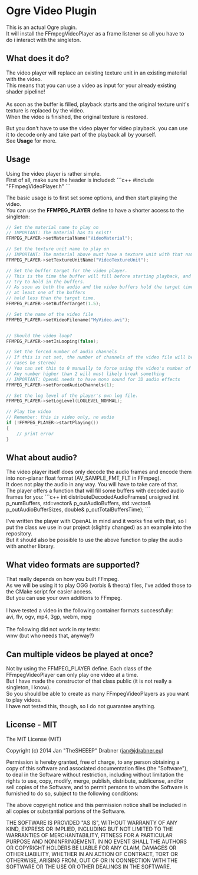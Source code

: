 <h1>Ogre Video Plugin</h1>
This is an actual Ogre plugin.</br>
It will install the FFmpegVideoPlayer as a frame listener so all you have to do i interact with the singleton.

<h2>What does it do?</h2>
The video player will replace an existing texture unit in an existing material with the video.</br>
This means that you can use a video as input for your already existing shader pipeline!</br>
</br>
As soon as the buffer is filled, playback starts and the original texture unit's texture is replaced by the video.</br>
When the video is finished, the original texture is restored.

But you don't have to use the video player for video playback. you can use it to decode only and take part of the playback all by yourself. </br>See <b>Usage</b> for more. 

<h2>Usage</h2>
Using the video player is rather simple. </br>
First of all, make sure the header is included:
```c++
#include "FFmpegVideoPlayer.h"
```

The basic usage is to first set some options, and then start playing the video.</br>
You can use the <b>FFMPEG_PLAYER</b> define to have a shorter access to the singleton:
```c++
// Set the material name to play on
// IMPORTANT: The material has to exist!
FFMPEG_PLAYER->setMaterialName("VideoMaterial");

// Set the texture unit name to play on
// IMPORTANT: The material above must have a texture unit with that name!
FFMPEG_PLAYER->setTextureUnitName("VideoTextureUnit");

// Set the buffer target for the video player.
// This is the time the buffer will fill before starting playback, and also the time it will always 
// try to hold in the buffers.
// As soon as both the audio and the video buffers hold the target time, decoding is stopped until 
// at least one of the buffers
// hold less than the target time.
FFMPEG_PLAYER->setBufferTarget(1.5);

// Set the name of the video file
FFMPEG_PLAYER->setVideoFilename("MyVideo.avi");


// Should the video loop?
FFMPEG_PLAYER->setIsLooping(false);

// Set the forced number of audio channels
// If this is not set, the number of channels of the video file will be used (which will in most 
// cases be stereo)
// You can set this to 0 manually to force using the video's number of channels.
// Any number higher than 2 will most likely break something
// IMPORTANT: OpenAL needs to have mono sound for 3D audio effects
FFMPEG_PLAYER->setForcedAudioChannels(1);

// Set the log level of the player's own log file.
FFMPEG_PLAYER->setLogLevel(LOGLEVEL_NORMAL);

// Play the video
// Remember: this is video only, no audio
if (!FFMPEG_PLAYER->startPlaying())
{
    // print error
}
```

<h2>What about audio?</h2>
The video player itself does only decode the audio frames and encode them into non-planar float format (AV_SAMPLE_FMT_FLT in FFmpeg).</br>
It does not play the audio in any way. You will have to take care of that.</br>
The player offers a function that will fill some buffers with decoded audio frames for you:
```c++
int distributeDecodedAudioFrames(   unsigned int p_numBuffers, 
                                    std::vector<uint8_t*>& p_outAudioBuffers, 
                                    std::vector<unsigned int>& p_outAudioBufferSizes,
                                    double& p_outTotalBuffersTime);
```

I've written the player with OpenAL in mind and it works fine with that, so I put the class we use in our project (slightly changed) as an example into the repository. </br>
But it should also be possible to use the above function to play the audio with another library.

<h2>What video formats are supported?</h2>
That really depends on how you built FFmpeg.</br>
As we will be using it to play OGG (vorbis & theora) files, I've added those to the CMake script for easier access. </br>
But you can use your own additions to FFmpeg.</br>
</br>
I have tested a video in the following container formats successfully:</br>
avi, flv, ogv, mp4, 3gp, webm, mpg</br>
</br>
The following did not work in my tests:</br>
wmv (but who needs that, anyway?)

<h2>Can multiple videos be played at once?</h2>
Not by using the FFMPEG_PLAYER define. Each class of the FFmpegVideoPlayer can only play one video at a time.</br>
But I have made the constructor of that class public (it is not really a singleton, I know). </br>
So you should be able to create as many FFmpegVideoPlayers as you want to play videos. </br>
I have not tested this, though, so I do not guarantee anything.

<h2>License - MIT</h2>
The MIT License (MIT)

Copyright (c) 2014 Jan "TheSHEEEP" Drabner (jan@jdrabner.eu)

Permission is hereby granted, free of charge, to any person obtaining a copy
of this software and associated documentation files (the "Software"), to deal
in the Software without restriction, including without limitation the rights
to use, copy, modify, merge, publish, distribute, sublicense, and/or sell
copies of the Software, and to permit persons to whom the Software is
furnished to do so, subject to the following conditions:

The above copyright notice and this permission notice shall be included in
all copies or substantial portions of the Software.

THE SOFTWARE IS PROVIDED "AS IS", WITHOUT WARRANTY OF ANY KIND, EXPRESS OR
IMPLIED, INCLUDING BUT NOT LIMITED TO THE WARRANTIES OF MERCHANTABILITY,
FITNESS FOR A PARTICULAR PURPOSE AND NONINFRINGEMENT. IN NO EVENT SHALL THE
AUTHORS OR COPYRIGHT HOLDERS BE LIABLE FOR ANY CLAIM, DAMAGES OR OTHER
LIABILITY, WHETHER IN AN ACTION OF CONTRACT, TORT OR OTHERWISE, ARISING FROM,
OUT OF OR IN CONNECTION WITH THE SOFTWARE OR THE USE OR OTHER DEALINGS IN
THE SOFTWARE.
